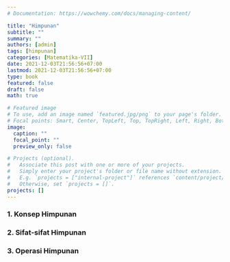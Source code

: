 ```yaml
---
# Documentation: https://wowchemy.com/docs/managing-content/

title: "Himpunan"
subtitle: ""
summary: ""
authors: [admin]
tags: [himpunan]
categories: [Matematika-VII]
date: 2021-12-03T21:56:56+07:00
lastmod: 2021-12-03T21:56:56+07:00
type: book
featured: false
draft: false
math: true

# Featured image
# To use, add an image named `featured.jpg/png` to your page's folder.
# Focal points: Smart, Center, TopLeft, Top, TopRight, Left, Right, BottomLeft, Bottom, BottomRight.
image:
  caption: ""
  focal_point: ""
  preview_only: false

# Projects (optional).
#   Associate this post with one or more of your projects.
#   Simply enter your project's folder or file name without extension.
#   E.g. `projects = ["internal-project"]` references `content/project/deep-learning/index.md`.
#   Otherwise, set `projects = []`.
projects: []
---
```


### 1. Konsep Himpunan

### 2. Sifat-sifat Himpunan

### 3. Operasi Himpunan

